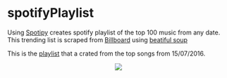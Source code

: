 # spotifyPlaylist
Using [Spotipy](https://spotipy.readthedocs.io/en/2.22.1/) creates spotify playlist of the top 100 music from any date. This trending list is scraped from 
[Billboard](https://www.billboard.com/charts/hot-100/2000-08-12/) using [beatiful soup](https://www.crummy.com/software/BeautifulSoup/bs4/doc/)

This is the [playlist](https://open.spotify.com/playlist/4nqfOgNszb6znJWWUPkSLz?si=ab6b80a5466f4611) that a crated from the top songs from 15/07/2016.
<p align="center">
  <img src="https://user-images.githubusercontent.com/54846443/225312422-72146d64-8c29-4891-b7d1-8fb4b47f97f0.png" />  
</p>
